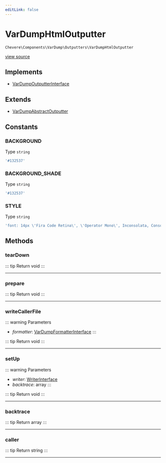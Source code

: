 ```yaml
---
editLink: false
---
```


# VarDumpHtmlOutputter

`Chevere\Components\VarDump\Outputters\VarDumpHtmlOutputter`

[view source](https://github.com/chevere/chevere/blob/main/src/Chevere/Components/VarDump/Outputters/VarDumpHtmlOutputter.php)

## Implements

- [VarDumpOutputterInterface](../../../Interfaces/VarDump/VarDumpOutputterInterface.md)

## Extends

- [VarDumpAbstractOutputter](./VarDumpAbstractOutputter.md)

## Constants

### BACKGROUND

Type `string`

```php
'#132537'
```

### BACKGROUND_SHADE

Type `string`

```php
'#132537'
```

### STYLE

Type `string`

```php
'font: 14px \'Fira Code Retina\', \'Operator Mono\', Inconsolata, Consolas, monospace, sans-serif; line-height: 1.2; color: #ecf0f1; padding: 15px; margin: 10px 0; word-break: break-word; white-space: pre-wrap; background: #132537; display: block; text-align: left; border: none; border-radius: 4px;'
```

## Methods

### tearDown

::: tip Return
void
:::

---

### prepare

::: tip Return
void
:::

---

### writeCallerFile

::: warning Parameters
- *formatter*: [VarDumpFormatterInterface](../../../Interfaces/VarDump/VarDumpFormatterInterface.md)
:::

::: tip Return
void
:::

---

### setUp

::: warning Parameters
- *writer*: [WriterInterface](../../../Interfaces/Writer/WriterInterface.md)
- *backtrace*: array
:::

::: tip Return
void
:::

---

### backtrace

::: tip Return
array
:::

---

### caller

::: tip Return
string
:::

---
